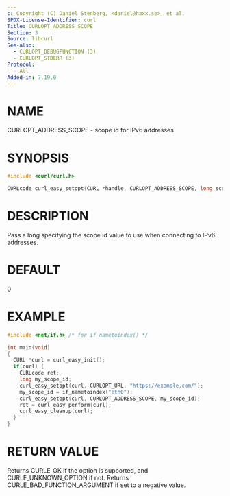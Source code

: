 ```yaml
---
c: Copyright (C) Daniel Stenberg, <daniel@haxx.se>, et al.
SPDX-License-Identifier: curl
Title: CURLOPT_ADDRESS_SCOPE
Section: 3
Source: libcurl
See-also:
  - CURLOPT_DEBUGFUNCTION (3)
  - CURLOPT_STDERR (3)
Protocol:
  - All
Added-in: 7.19.0
---
```


# NAME

CURLOPT_ADDRESS_SCOPE - scope id for IPv6 addresses

# SYNOPSIS

~~~c
#include <curl/curl.h>

CURLcode curl_easy_setopt(CURL *handle, CURLOPT_ADDRESS_SCOPE, long scope);
~~~

# DESCRIPTION

Pass a long specifying the scope id value to use when connecting to IPv6 addresses.

# DEFAULT

0

# EXAMPLE

~~~c
#include <net/if.h> /* for if_nametoindex() */

int main(void)
{
  CURL *curl = curl_easy_init();
  if(curl) {
    CURLcode ret;
    long my_scope_id;
    curl_easy_setopt(curl, CURLOPT_URL, "https://example.com/");
    my_scope_id = if_nametoindex("eth0");
    curl_easy_setopt(curl, CURLOPT_ADDRESS_SCOPE, my_scope_id);
    ret = curl_easy_perform(curl);
    curl_easy_cleanup(curl);
  }
}
~~~

# RETURN VALUE

Returns CURLE_OK if the option is supported, and CURLE_UNKNOWN_OPTION if not.
Returns CURLE_BAD_FUNCTION_ARGUMENT if set to a negative value.
